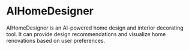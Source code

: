 # AIHomeDesigner
AIHomeDesigner is an AI-powered home design and interior decorating tool. It can provide design recommendations and visualize home renovations based on user preferences.
